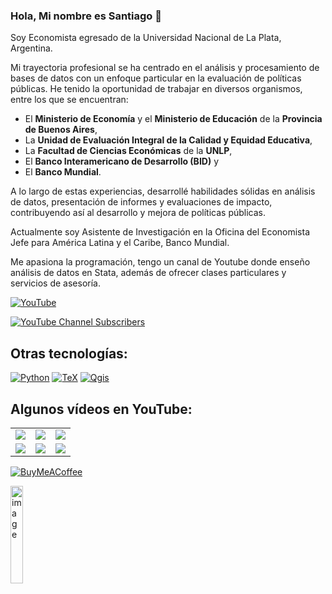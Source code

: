 ### Hola, Mi nombre es Santiago 👋
Soy Economista egresado de la Universidad Nacional de La Plata, Argentina.

Mi trayectoria profesional se ha centrado en el análisis y procesamiento de bases de datos con un enfoque particular en la evaluación de políticas públicas.
He tenido la oportunidad de trabajar en diversos organismos, entre los que se encuentran: 
- El **Ministerio de Economía** y el **Ministerio de Educación** de la **Provincia de Buenos Aires**,
- La **Unidad de Evaluación Integral de la Calidad y Equidad Educativa**,
- La **Facultad de Ciencias Económicas** de la **UNLP**,
- El **Banco Interamericano de Desarrollo (BID)** y
- El **Banco Mundial**.

A lo largo de estas experiencias, desarrollé habilidades sólidas en análisis de datos, presentación de informes y evaluaciones de impacto, contribuyendo así al desarrollo y mejora de políticas públicas.

Actualmente soy Asistente de Investigación en la Oficina del Economista Jefe para América Latina y el Caribe, Banco Mundial.

Me apasiona la programación, tengo un canal de Youtube donde enseño análisis de datos en Stata, además de ofrecer clases particulares y servicios de asesoría.

[![YouTube](https://img.shields.io/badge/YouTube-Stateando-FF0000?style=for-the-badge&logo=youtube&logoColor=white&labelColor=101010)](https://youtube.com/@stateando)

[![YouTube Channel Subscribers](https://img.shields.io/youtube/channel/subscribers/UC-jqicSCWen_FCATDcFVORQ)](https://www.youtube.com/channel/UC-jqicSCWen_FCATDcFVORQ)
## Otras tecnologías:

[![Python](https://img.shields.io/badge/Python-blue?style=for-the-badge&logo=python&logoColor=white&labelColor=101010)]()
[![TeX](https://img.shields.io/badge/Tex-purple?style=for-the-badge&logo=Tex&logoColor=white&labelColor=101010)]()
[![Qgis](https://img.shields.io/badge/Qgis-green?style=for-the-badge&logo=Tex&logoColor=white&labelColor=101010)]()


## Algunos vídeos en YouTube:

<table style="width:100%">
<tr>
<td>
<a href="https://youtu.be/Z2XGFCowcDM">
<img src="http://i3.ytimg.com/vi/Z2XGFCowcDM/maxresdefault.jpg">
</a>
</td>
<td>
<a href="https://youtu.be/AS2omqYhkR0">
<img src="http://i3.ytimg.com/vi/AS2omqYhkR0/maxresdefault.jpg">
</a>
</td>
<td>
<a href="https://youtu.be/HNJjLIEQ1g0">
<img src="http://i3.ytimg.com/vi/HNJjLIEQ1g0/maxresdefault.jpg">
</a>
</td>
</tr>
<tr>
<td>
<a href="https://youtu.be/e7ABd5t7kRI">
<img src="http://i3.ytimg.com/vi/e7ABd5t7kRI/maxresdefault.jpg">
</a>
</td>
<td>
<a href="https://youtu.be/NgM3adJrjKo">
<img src="http://i3.ytimg.com/vi/NgM3adJrjKo/maxresdefault.jpg">
</a>
</td>
<td>
<a href="https://youtu.be/vbcGwqUCIFE">
<img src="http://i3.ytimg.com/vi/vbcGwqUCIFE/maxresdefault.jpg">
</a>
</td>
</tr>

</table>

[![BuyMeACoffee](https://img.shields.io/badge/Buy_Me_A_Coffee-apoyar_mi_trabajo-FFDD00?style=for-the-badge&logo=buy-me-a-coffee&logoColor=white&labelColor=101010)](https://www.buymeacoffee.com/stateando)

<img src="https://media.giphy.com/media/v1.Y2lkPTc5MGI3NjExNDI3ZGExMmF6dXJyOWh0ZnplMnB2bmQyOWgyMjE1YmFrb2o4M3doZSZlcD12MV9pbnRlcm5hbF9naWZfYnlfaWQmY3Q9cw/hXMGQqJFlIQMOjpsKC/giphy.gif" alt="image" width="20%" height="auto">



<!--
**santiagocerutti/santiagocerutti** is a ✨ _special_ ✨ repository because its `README.md` (this file) appears on your GitHub profile.

Here are some ideas to get you started:

- 🔭 I’m currently working on ...
- 🌱 I’m currently learning ...
- 👯 I’m looking to collaborate on ...
- 🤔 I’m looking for help with ...
- 💬 Ask me about ...
- 📫 How to reach me: ...
- 😄 Pronouns: ...
- ⚡ Fun fact: ...
-->
